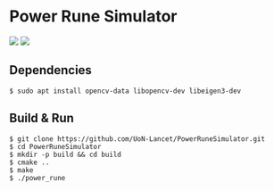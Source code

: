 # Power Rune Simulator

![](assets/powerrune.gif)
![](assets/powerrune_window.jpg)

## Dependencies

```shell
$ sudo apt install opencv-data libopencv-dev libeigen3-dev
```

## Build & Run

```shell
$ git clone https://github.com/UoN-Lancet/PowerRuneSimulator.git
$ cd PowerRuneSimulator
$ mkdir -p build && cd build
$ cmake ..
$ make
$ ./power_rune
```

